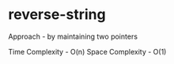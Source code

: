 # reverse-string

Approach - by maintaining two pointers

Time Complexity - O(n)
Space Complexity - O(1) 
